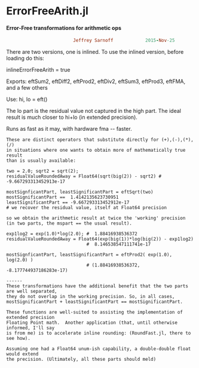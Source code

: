 # ErrorFreeArith.jl
#### Error-Free transformations for arithmetic ops
```ruby
                         Jeffrey Sarnoff            2015-Nov-25
```
 

There are two versions, one is inlined.  To use the inlined version, before loading do this:

inlineErrorFreeArith = true

Exports: eftSum2, eftDiff2, eftProd2, eftDiv2, eftSum3, eftProd3, eftFMA, and a few others

Use:  hi, lo = eft<function>()

The lo part is the residual value not captured in the high part.
The ideal result is much closer to hi+lo (in extended precision).

Runs as fast as it may, with hardware fma -- faster.

```
These are distinct operators that substitute directly for (+),(-),(*),(/) 
in situations where one wants to obtain more of mathematically true result
than is usually available:

two = 2.0; sqrt2 = sqrt(2);
residualValueRoundedAway = Float64(sqrt(big(2)) - sqrt2) # -9.667293313452913e-17
 
mostSignficantPart, leastSignificantPart = eftSqrt(two)
mostSignificantPart ==  1.4142135623730951
leastSignificantPart == -9.667293313452912e-17 
# we recover the residual value, itself at Float64 precision 

so we obtain the arithmetic result at twice the 'working' precision 
(in two parts, the mspart == the usual result).

exp1log2 = exp(1.0)*log(2.0); #  1.88416938536372
residualValueRoundedAway = Float64(exp(big(1))*log(big(2)) - exp1log2) 
                              #  8.146538547111741e-17

mostSignficantPart, leastSignificantPart = eftProd2( exp(1.0), log(2.0) )   
                              # (1.88416938536372, -8.177744937186283e-17)

------
These transformations have the additional benefit that the two parts are well separated, 
they do not overlap in the working precision. So, in all cases, 
mostSignificantPart + leastSignificantPart == mostSignificantPart.  

These functions are well-suited to assisting the implementation of extended precision
Floating Point math.  Another application (that, until otherwise informed, I'll say
is from me) is to accelerate inline rounding: (RoundFast.jl, there to see how).

Assuming one had a Float64 unum-ish capability, a double-double float would extend
the precision. (Ultimately, all these parts should meld)
```

